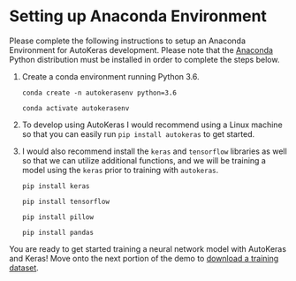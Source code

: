# Setting up Anaconda Environment

Please complete the following instructions to setup an Anaconda Environment for AutoKeras development. Please note that the [Anaconda](https://anaconda.com) Python distribution must be installed in order to complete the steps below.    

1. Create a conda environment running Python 3.6.
    ```
    conda create -n autokerasenv python=3.6

    conda activate autokerasenv
    ```


1. To develop using AutoKeras I would recommend using a Linux machine so that you can easily run `pip install autokeras` to get started. 

1. I would also recommend install the `keras` and `tensorflow` libraries as well so that we can utilize additional functions, and we will be training a model using the `keras` prior to training with `autokeras`. 
    ```
    pip install keras

    pip install tensorflow

    pip install pillow

    pip install pandas    
    ```


You are ready to get started training a neural network model with AutoKeras and Keras! Move onto the next portion of the demo to [download a training dataset](./01_DownloadImages.md).  